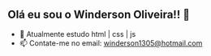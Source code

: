 ## Olá eu sou o Winderson Oliveira!! 👋

- 🌱 Atualmente estudo html | css | js
- 📫 Contate-me no email: winderson1305@hotmail.com
<div align="center">
  <a href="https://github.com/rafaballerini">
</div>
